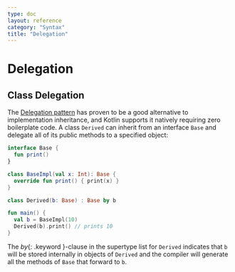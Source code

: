 ```yaml
---
type: doc
layout: reference
category: "Syntax"
title: "Delegation"
---
```


# Delegation

## Class Delegation

The [Delegation pattern](https://en.wikipedia.org/wiki/Delegation_pattern) has proven to be a good alternative to implementation inheritance,
and Kotlin supports it natively requiring zero boilerplate code.
A class `Derived` can inherit from an interface `Base` and delegate all of its public methods to a specified object:

``` kotlin
interface Base {
  fun print()
}

class BaseImpl(val x: Int): Base {
  override fun print() { print(x) }
}

class Derived(b: Base) : Base by b

fun main() {
  val b = BaseImpl(10)
  Derived(b).print() // prints 10
}
```

The *by*{: .keyword }-clause in the supertype list for `Derived` indicates that `b` will be stored internally in objects of `Derived`
and the compiler will generate all the methods of `Base` that forward to `b`.

